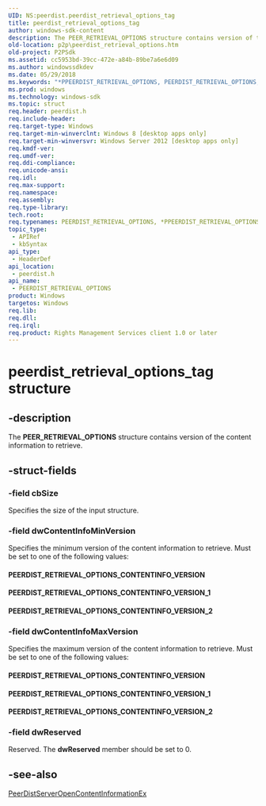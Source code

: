 ```yaml
---
UID: NS:peerdist.peerdist_retrieval_options_tag
title: peerdist_retrieval_options_tag
author: windows-sdk-content
description: The PEER_RETRIEVAL_OPTIONS structure contains version of the content information to retrieve.
old-location: p2p\peerdist_retrieval_options.htm
old-project: P2PSdk
ms.assetid: cc5953bd-39cc-472e-a84b-89be7a6e6d09
ms.author: windowssdkdev
ms.date: 05/29/2018
ms.keywords: "*PPEERDIST_RETRIEVAL_OPTIONS, PEERDIST_RETRIEVAL_OPTIONS, PEERDIST_RETRIEVAL_OPTIONS structure [Peer Networking], PEERDIST_RETRIEVAL_OPTIONS_CONTENTINFO_VERSION, PEERDIST_RETRIEVAL_OPTIONS_CONTENTINFO_VERSION_1, PEERDIST_RETRIEVAL_OPTIONS_CONTENTINFO_VERSION_2, PPEERDIST_RETRIEVAL_OPTIONS, PPEERDIST_RETRIEVAL_OPTIONS structure pointer [Peer Networking], p2p.peerdist_retrieval_options, peerdist/PEERDIST_RETRIEVAL_OPTIONS, peerdist/PPEERDIST_RETRIEVAL_OPTIONS, peerdist_retrieval_options_tag"
ms.prod: windows
ms.technology: windows-sdk
ms.topic: struct
req.header: peerdist.h
req.include-header: 
req.target-type: Windows
req.target-min-winverclnt: Windows 8 [desktop apps only]
req.target-min-winversvr: Windows Server 2012 [desktop apps only]
req.kmdf-ver: 
req.umdf-ver: 
req.ddi-compliance: 
req.unicode-ansi: 
req.idl: 
req.max-support: 
req.namespace: 
req.assembly: 
req.type-library: 
tech.root: 
req.typenames: PEERDIST_RETRIEVAL_OPTIONS, *PPEERDIST_RETRIEVAL_OPTIONS
topic_type:
 - APIRef
 - kbSyntax
api_type:
 - HeaderDef
api_location:
 - peerdist.h
api_name:
 - PEERDIST_RETRIEVAL_OPTIONS
product: Windows
targetos: Windows
req.lib: 
req.dll: 
req.irql: 
req.product: Rights Management Services client 1.0 or later
---
```


# peerdist_retrieval_options_tag structure


## -description


The <b>PEER_RETRIEVAL_OPTIONS</b> structure contains version  of the content information to retrieve.




## -struct-fields




### -field cbSize

Specifies the size of the input structure.


### -field dwContentInfoMinVersion

Specifies the minimum version of the content information to retrieve. Must be set to one of the following values:

<a id="PEERDIST_RETRIEVAL_OPTIONS_CONTENTINFO_VERSION"></a>
<a id="peerdist_retrieval_options_contentinfo_version"></a>


#### PEERDIST_RETRIEVAL_OPTIONS_CONTENTINFO_VERSION

<a id="PEERDIST_RETRIEVAL_OPTIONS_CONTENTINFO_VERSION_1"></a>
<a id="peerdist_retrieval_options_contentinfo_version_1"></a>


#### PEERDIST_RETRIEVAL_OPTIONS_CONTENTINFO_VERSION_1

<a id="PEERDIST_RETRIEVAL_OPTIONS_CONTENTINFO_VERSION_2"></a>
<a id="peerdist_retrieval_options_contentinfo_version_2"></a>


#### PEERDIST_RETRIEVAL_OPTIONS_CONTENTINFO_VERSION_2


### -field dwContentInfoMaxVersion

Specifies the maximum version of the content information to retrieve. Must be set to one of the following values:

<a id="PEERDIST_RETRIEVAL_OPTIONS_CONTENTINFO_VERSION"></a>
<a id="peerdist_retrieval_options_contentinfo_version"></a>


#### PEERDIST_RETRIEVAL_OPTIONS_CONTENTINFO_VERSION

<a id="PEERDIST_RETRIEVAL_OPTIONS_CONTENTINFO_VERSION_1"></a>
<a id="peerdist_retrieval_options_contentinfo_version_1"></a>


#### PEERDIST_RETRIEVAL_OPTIONS_CONTENTINFO_VERSION_1

<a id="PEERDIST_RETRIEVAL_OPTIONS_CONTENTINFO_VERSION_2"></a>
<a id="peerdist_retrieval_options_contentinfo_version_2"></a>


#### PEERDIST_RETRIEVAL_OPTIONS_CONTENTINFO_VERSION_2


### -field dwReserved

Reserved. The <b>dwReserved</b> member should be set to 0.


## -see-also




<a href="https://msdn.microsoft.com/cba9a9e8-2397-4c78-925f-ee5d817d1ee4">PeerDistServerOpenContentInformationEx</a>
 

 

